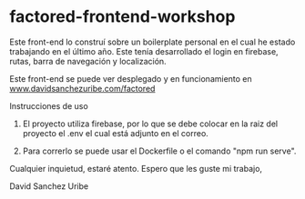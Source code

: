 # factored-frontend-workshop
Este front-end lo construí sobre un boilerplate personal en el cual he estado trabajando en el último año. Este tenía desarrollado el login en firebase, rutas, barra de navegación y localización.

Este front-end se puede ver desplegado y en funcionamiento en www.davidsanchezuribe.com/factored

Instrucciones de uso
1. El proyecto utiliza firebase, por lo que se debe colocar en la raiz del proyecto el .env el cual está adjunto en el correo.

2. Para correrlo se puede usar el Dockerfile o el comando "npm run serve".

Cualquier inquietud, estaré atento. Espero que les guste mi trabajo,

David Sanchez Uribe